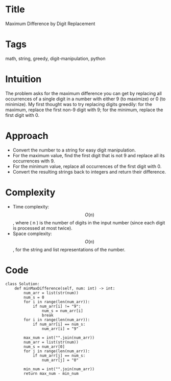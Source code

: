 # Title
Maximum Difference by Digit Replacement

# Tags
math, string, greedy, digit-manipulation, python

# Intuition
The problem asks for the maximum difference you can get by replacing all occurrences of a single digit in a number with either 9 (to maximize) or 0 (to minimize). My first thought was to try replacing digits greedily: for the maximum, replace the first non-9 digit with 9; for the minimum, replace the first digit with 0.

# Approach
- Convert the number to a string for easy digit manipulation.
- For the maximum value, find the first digit that is not 9 and replace all its occurrences with 9.
- For the minimum value, replace all occurrences of the first digit with 0.
- Convert the resulting strings back to integers and return their difference.

# Complexity
- Time complexity:  
  $$O(n)$$, where \( n \) is the number of digits in the input number (since each digit is processed at most twice).
- Space complexity:  
  $$O(n)$$, for the string and list representations of the number.

# Code
```python3 []
class Solution:
    def minMaxDifference(self, num: int) -> int:
        num_arr = list(str(num))
        num_s = 0
        for i in range(len(num_arr)):
            if num_arr[i] != "9":
                num_s = num_arr[i]
                break
        for i in range(len(num_arr)):
            if num_arr[i] == num_s:
                num_arr[i] = "9"

        max_num = int("".join(num_arr))
        num_arr = list(str(num))
        num_s = num_arr[0]
        for j in range(len(num_arr)):
            if num_arr[j] == num_s:
                num_arr[j] = "0"

        min_num = int("".join(num_arr))
        return max_num - min_num
